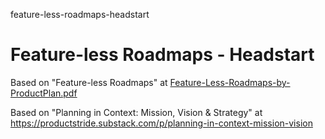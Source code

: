 feature-less-roadmaps-headstart
# Feature-less Roadmaps - Headstart

Based on "Feature-less Roadmaps" at [Feature-Less-Roadmaps-by-ProductPlan.pdf](https://github.com/vanHeemstraSystems/feature-less-roadmaps-headstart/files/9316089/Feature-Less-Roadmaps-by-ProductPlan.pdf)

Based on "Planning in Context: Mission, Vision & Strategy" at https://productstride.substack.com/p/planning-in-context-mission-vision

